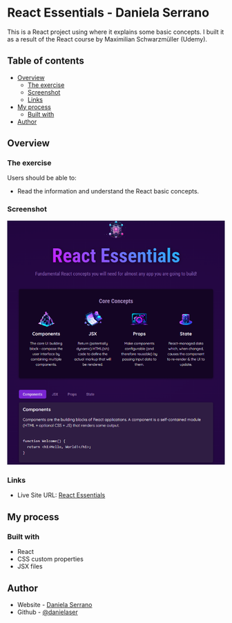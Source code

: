 # React Essentials - Daniela Serrano

This is a React project using where it explains some basic concepts. I built it as a result of the React course by Maximilian Schwarzmüller (Udemy).

## Table of contents

- [Overview](#overview)
  - [The exercise](#the-exercise)
  - [Screenshot](#screenshot)
  - [Links](#links)
- [My process](#my-process)
  - [Built with](#built-with)
- [Author](#author)

## Overview

### The exercise

Users should be able to:

- Read the information and understand the React basic concepts.

### Screenshot

![](./src/assets/Screenshot.png)

### Links

- Live Site URL: [React Essentials](https://react-essential-concepts.netlify.app/)

## My process

### Built with

- React
- CSS custom properties
- JSX files

## Author

- Website - [Daniela Serrano](https://danielaser.github.io/)
- Github - [@danielaser](https://github.com/danielaser)

